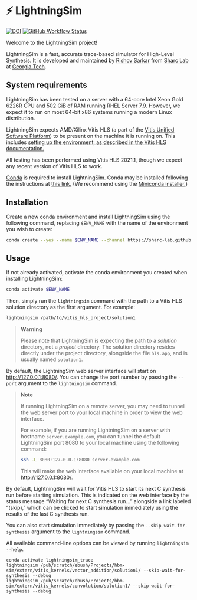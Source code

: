 # :zap: LightningSim

[![DOI](https://zenodo.org/badge/DOI/10.5281/zenodo.7823073.svg)](https://doi.org/10.5281/zenodo.7823073) [![GitHub Workflow Status](https://img.shields.io/github/actions/workflow/status/sharc-lab/LightningSim/conda-build.yml?branch=main)](https://github.com/sharc-lab/LightningSim/actions/workflows/conda-build.yml?query=branch%3Amain)

Welcome to the LightningSim project!

LightningSim is a fast, accurate trace-based simulator for High-Level Synthesis. It is developed and maintained by [Rishov Sarkar][1] from [Sharc Lab][2] at [Georgia Tech][3].

[1]: mailto:rishov.sarkar@gatech.edu
[2]: https://sharclab.ece.gatech.edu/
[3]: https://www.gatech.edu/

## System requirements

LightningSim has been tested on a server with a 64-core Intel Xeon Gold 6226R CPU and 502 GiB of RAM running RHEL Server 7.9. However, we expect it to run on most 64-bit x86 systems running a modern Linux distribution.

LightningSim expects AMD/Xilinx Vitis HLS (a part of the [Vitis Unified Software Platform][4]) to be present on the machine it is running on. This includes [setting up the environment, as described in the Vitis HLS documentation.][5]

All testing has been performed using Vitis HLS 2021.1, though we expect any recent version of Vitis HLS to work.

[Conda][6] is required to install LightningSim. Conda may be installed following the instructions at [this link.][7] (We recommend using the [Miniconda installer.][8])

[4]: https://www.xilinx.com/products/design-tools/vitis/vitis-platform.html
[5]: https://docs.xilinx.com/r/en-US/ug1399-vitis-hls/Setting-Up-the-Environment?tocId=5N~0A2HNuVzvrGYgw0ja_A
[6]: https://docs.conda.io/projects/conda/en/stable/
[7]: https://docs.conda.io/projects/conda/en/stable/user-guide/install/linux.html
[8]: https://docs.conda.io/en/latest/miniconda.html#linux-installers

## Installation

Create a new conda environment and install LightningSim using the following command, replacing `$ENV_NAME` with the name of the environment you wish to create:

```bash
conda create --yes --name $ENV_NAME --channel https://sharc-lab.github.io/LightningSim/repo --channel conda-forge lightningsim
```

## Usage

If not already activated, activate the conda environment you created when installing LightningSim:

```bash
conda activate $ENV_NAME
```

Then, simply run the `lightningsim` command with the path to a Vitis HLS solution directory as the first argument. For example:

```bash
lightningsim /path/to/vitis_hls_project/solution1
```

> **Warning**
>
> Please note that LightningSim is expecting the path to a _solution_ directory, not a _project_ directory. The solution directory resides directly under the project directory, alongside the file `hls.app`, and is usually named `solution1`.

By default, the LightningSim web server interface will start on http://127.0.0.1:8080/. You can change the port number by passing the `--port` argument to the `lightningsim` command.

> **Note**
>
> If running LightningSim on a remote server, you may need to tunnel the web server port to your local machine in order to view the web interface.
>
> For example, if you are running LightningSim on a server with hostname `server.example.com`, you can tunnel the default LightningSim port 8080 to your local machine using the following command:
>
> ```bash
> ssh -L 8080:127.0.0.1:8080 server.example.com
> ```
>
> This will make the web interface available on your local machine at http://127.0.0.1:8080/.

By default, LightningSim will wait for Vitis HLS to start its next C synthesis run before starting simulation. This is indicated on the web interface by the status message &ldquo;Waiting for next C synthesis run&hellip;&rdquo; alongside a link labeled &ldquo;(skip),&rdquo; which can be clicked to start simulation immediately using the results of the last C synthesis run.

You can also start simulation immediately by passing the `--skip-wait-for-synthesis` argument to the `lightningsim` command.

All available command-line options can be viewed by running `lightningsim --help`.


```
conda activate lightningsim_trace
lightningsim /pub/scratch/ebush/Projects/hbm-sim/extern/vitis_kernels/vector_addition/solution1/ --skip-wait-for-synthesis --debug
lightningsim /pub/scratch/ebush/Projects/hbm-sim/extern/vitis_kernels/convolution/solution1/ --skip-wait-for-synthesis --debug
```
